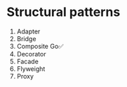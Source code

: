 # Structural patterns

1. Adapter
2. Bridge
3. Composite Go✅
4. Decorator
5. Facade
6. Flyweight
7. Proxy
